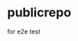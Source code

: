 # publicrepo
for e2e test























































































































































































































































































































































































































































































































































































































































































































































































































































































































































































































































































































































































































































































































































































































































































































































































































































































































































































































































































































































































































































































































































































































































































































































































































































































































































































































